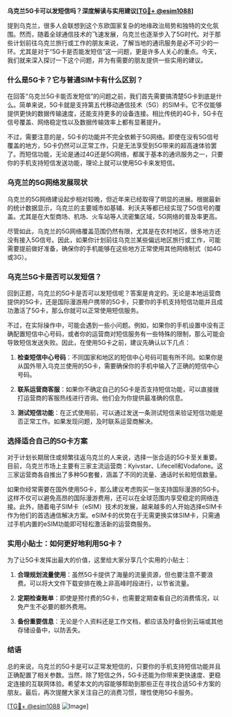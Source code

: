 **乌克兰5G卡可以发短信吗？深度解读与实用建议[[TG💪+ @esim1088](https://t.me/s/esim1088)]**

提到乌克兰，很多人会联想到这个东欧国家复杂的地缘政治局势和独特的文化氛围。然而，随着全球通信技术的飞速发展，乌克兰也逐渐步入了5G时代。对于那些计划前往乌克兰旅行或工作的朋友来说，了解当地的通讯服务是必不可少的一环。尤其是对于“5G卡是否能发短信”这一问题，更是许多人关心的重点。今天，我们就来深入探讨一下这个问题，并为有需要的朋友提供一些实用的建议。

### 什么是5G卡？它与普通SIM卡有什么区别？

在回答“乌克兰5G卡能否发短信”的问题之前，我们首先需要搞清楚5G卡到底是什么。简单来说，5G卡就是支持第五代移动通信技术（5G）的SIM卡。它不仅能够提供更快的数据传输速度，还能支持更多的设备连接。相比传统的4G卡，5G卡在信号覆盖、网络稳定性以及数据传输效率上都有显著提升。

不过，需要注意的是，5G卡的功能并不完全依赖于5G网络。即使在没有5G信号覆盖的地方，5G卡仍然可以正常工作，只是无法享受到5G带来的超高速体验罢了。而短信功能，无论是通过4G还是5G网络，都属于基本的通讯服务之一，只要你的手机支持短信发送功能，理论上就可以使用5G卡来发短信。

### 乌克兰的5G网络发展现状

乌克兰的5G网络建设起步相对较晚，但近年来已经取得了明显的进展。根据最新的统计数据显示，乌克兰的主要城市如基辅、利沃夫等都已经实现了5G信号的覆盖。尤其是在大型商场、机场、火车站等人流密集区域，5G网络的普及率更高。

尽管如此，乌克兰的5G网络覆盖范围仍然有限，尤其是在农村地区，很多地方还没有接入5G信号。因此，如果你计划前往乌克兰某些偏远地区旅行或工作，可能需要提前做好准备，确保你的手机能够在这些地方正常使用其他网络制式（如4G或3G）。

### 乌克兰5G卡是否可以发短信？

回到正题，乌克兰的5G卡是否可以发短信呢？答案是肯定的。无论是本地运营商提供的5G卡，还是国际漫游用户携带的5G卡，只要你的手机支持短信功能并且成功激活了5G卡，那么你就可以正常使用短信服务。

不过，在实际操作中，可能会遇到一些小问题。例如，如果你的手机设置中没有正确配置短信中心号码，或者你的运营商对短信服务有一些特殊的限制，那么可能会导致短信发送失败。因此，在使用5G卡之前，建议先确认以下几点：

1. **检查短信中心号码**：不同国家和地区的短信中心号码可能有所不同。如果你是从国外带入乌克兰使用的5G卡，需要确保你的手机中输入了正确的短信中心号码。
   
2. **联系运营商客服**：如果你不确定自己的5G卡是否支持短信功能，可以直接拨打运营商的客服热线进行咨询。他们会为你提供最准确的信息。

3. **测试短信功能**：在正式使用前，可以通过发送一条测试短信来验证短信功能是否正常工作。如果发现问题，及时联系运营商解决。

### 选择适合自己的5G卡方案

对于计划长期居住或频繁往返乌克兰的人来说，选择一张合适的5G卡至关重要。目前，乌克兰市场上主要有三家主流运营商：Kyivstar、Lifecell和Vodafone。这三家运营商各自推出了多种5G套餐，涵盖了不同的流量、通话时长和短信数量。

如果你经常需要在国外使用5G卡，那么建议考虑购买一张支持国际漫游的5G卡。这样不仅可以避免高昂的国际漫游费用，还可以在全球范围内享受稳定的网络连接。此外，随着电子SIM卡（eSIM）技术的发展，越来越多的人开始选择eSIM卡作为他们的首选通信解决方案。eSIM卡的优势在于无需更换实体SIM卡，只需通过手机内置的eSIM功能即可轻松激活新的运营商服务。

### 实用小贴士：如何更好地利用5G卡？

为了让5G卡发挥出最大的价值，这里给大家分享几个实用的小贴士：

1. **合理规划流量使用**：虽然5G卡提供了海量的流量资源，但也要注意不要浪费。可以将大文件下载安排在晚上非高峰时段进行，以节省流量。

2. **定期检查账单**：即使是预付费的5G卡，也需要定期查看自己的消费情况，以免产生不必要的额外费用。

3. **备份重要信息**：无论是个人资料还是工作文档，都应该及时备份到云端或其他存储设备中，以防丢失。

### 结语

总的来说，乌克兰的5G卡是可以正常发短信的，只要你的手机支持短信功能并且正确配置了相关参数。当然，除了短信之外，5G卡还能为你带来更快速度、更稳定连接的互联网体验。希望本文的内容能够帮助到那些正在寻找合适5G卡方案的朋友。最后，再次提醒大家关注自己的消费习惯，理性使用5G卡服务。

[[TG💪+ @esim1088](https://t.me/s/esim1088) ![Image](https://i.postimg.cc/4NQfJmqS/Snipaste-2025-05-13-00-14-12.png)]
